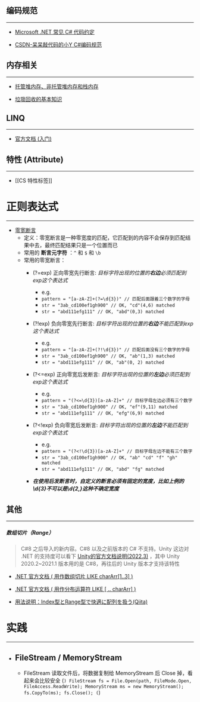 ## 编码规范
---
- [Microsoft .NET 常见 C# 代码约定](https://learn.microsoft.com/zh-cn/dotnet/csharp/fundamentals/coding-style/coding-conventions)

- [CSDN-呆呆敲代码的小Y  C#编码规范](https://xiaoy.blog.csdn.net/article/details/127565036)


## 内存相关
---
- [托管堆内存、非托管堆内存和栈内存](https://www.51cto.com/article/771791.html)

- [垃圾回收的基本知识](https://learn.microsoft.com/zh-cn/dotnet/standard/garbage-collection/fundamentals)


## LINQ
---
- [官方文档 (入门)](https://learn.microsoft.com/zh-tw/dotnet/csharp/linq/)


## 特性 (Attribute)
---
- [[CS 特性标签]]

# 正则表达式
---
- [零宽断言](https://blog.csdn.net/yeshang_lady/article/details/121756563)
	- 定义：零宽断言是一种零宽度的匹配，它匹配到的内容不会保存到匹配结果中去，最终匹配结果只是一个位置而已
	- 常用的 **断言元字符** ：`^` 和 `$` 和 `\b`
	- 常用的零宽断言：
		- (?=exp)  正向零宽先行断言: *目标字符出现的位置的**右边**必须匹配到exp这个表达式*
			- e.g.  
			- `pattern = "[a-zA-Z]+(?=\d{3})" // 匹配后面跟着三个数字的字母`
			- `str = "3ab_cd100ef1gh900" // OK, "cd"(4,6) matched`
			- `str = "abd111efg111" // OK, "abd"(0,3) matched`

		- (?!exp)  负向零宽先行断言: *目标字符出现的位置的**右边**不能匹配到exp这个表达式*
			- e.g.
			- `pattern = "[a-zA-Z]+(?!\d{3})" // 匹配后面没有三个数字的字母`
			- `str = "3ab_cd100ef1gh900" // OK, "ab"(1,3) matched`
			- `str = "abd111efg111" // OK, "ab"(0, 2) matched`
			
		- (?<=exp)  正向零宽后发断言: *目标字符出现的位置的**左边**必须匹配到exp这个表达式*
			- e.g.
			- `pattern = "(?<=\d{3})[a-zA-Z]+" // 目标字母左边必须有三个数字`
			- `str = "3ab_cd100ef1gh900" // OK, "ef"(9,11) matched`
			- `str = "abd111efg111" // OK, "efg"(6,9) matched`
			
		- (?<!exp)  负向零宽后发断言: *目标字符出现的位置的**左边**不能匹配到exp这个表达式*
			- e.g.
			- `pattern = "(?<!\d{3})[a-zA-Z]+" // 目标字母左边不能有三个数字`
			- `str = "3ab_cd100ef1gh900" // OK, "ab" "cd" "f" "gh" matched`
			- `str = "abd111efg111" // OK, "abd" "fg" matched`
		
		- ***在使用后发断言时，自定义的断言必须有固定的宽度，比如上例的\d{3}不可以是\d{2,}这种不确定宽度***
	
## 其他
---
##### 数组切片（Range）

> C#8 之后导入的新内容。C#8 以及之前版本的 C# 不支持。Unity 这边对 .NET 的支持度可以看下 [Unity的官方文档说明(2022.3)](https://docs.unity3d.com/Manual/dotnetProfileSupport.html) ，其中 Unity 2020.2~2021.1 版本用的是 C#8，再往后的 Unity 版本才支持该特性

- [.NET 官方文档 ( 用作数组切片 LIKE charArr[1..3] )](https://learn.microsoft.com/zh-cn/dotnet/csharp/language-reference/operators/member-access-operators#range-operator-)

- [.NET 官方文档 ( 用作分布运算符 LIKE [ .. charArr] )](https://learn.microsoft.com/zh-cn/dotnet/csharp/language-reference/operators/collection-expressions#spread-element)

- [用法说明：Index型とRange型で快適に配列を扱う(Qiita)](https://qiita.com/Euglenach/items/c433afe78d72fc1a18fc)


# 实践
---
- ## FileStream / MemoryStream
	- FileStream 读取文件后，将数据复制给 MemoryStream 后 Close 掉，看起来会比较安全
(```)
	FileStream fs = File.Open(path, FileMode.Open, FileAccess.ReadWrite);
	MemoryStream ms = new MemoryStream();
	fs.CopyTo(ms);
	fs.Close();
(```)




